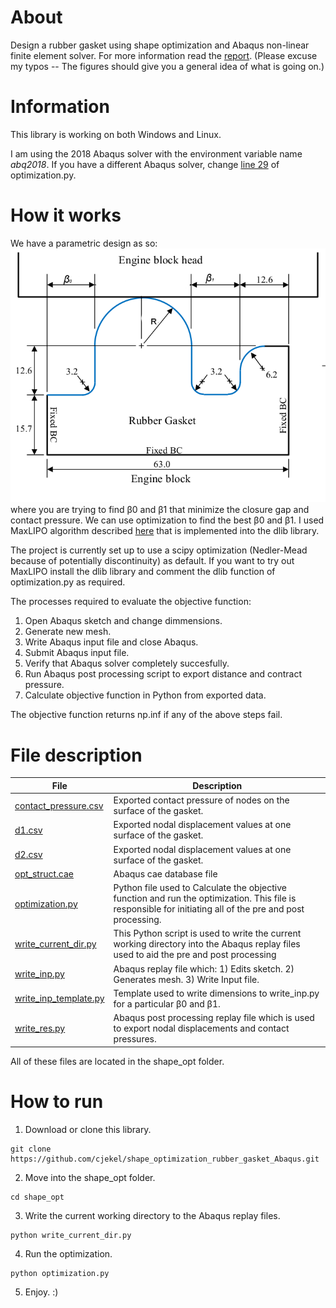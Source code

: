# About

Design a rubber gasket using shape optimization and Abaqus non-linear finite element solver. For more information read the [report](https://github.com/cjekel/shape_optimization_rubber_gasket_Abaqus/raw/master/report.pdf). (Please excuse my typos -- The figures should give you a general idea of what is going on.)

# Information

This library is working on both Windows and Linux.

I am using the 2018 Abaqus solver with the environment variable name *abq2018*. If you have a different Abaqus solver, change [line 29](https://github.com/cjekel/shape_optimization_rubber_gasket_Abaqus/blob/master/shape_opt/optimization.py#L29) of optimization.py.

# How it works

We have a parametric design as so:
![Parametric design](https://github.com/cjekel/shape_optimization_rubber_gasket_Abaqus/raw/master/pictures/param.png)
where you are trying to find β0 and β1 that minimize the closure gap and contact pressure. We can use optimization to find the best β0 and β1. I used MaxLIPO algorithm described [here](http://blog.dlib.net/2017/12/a-global-optimization-algorithm-worth.html) that is implemented into the dlib library.

The project is currently set up to use a scipy optimization (Nedler-Mead because of potentially discontinuity) as default. If you want to try out MaxLIPO install the dlib library and comment the dlib function of optimization.py as required.

The processes required to evaluate the objective function:
1. Open Abaqus sketch and change dimmensions.
2. Generate new mesh.
3. Write Abaqus input file and close Abaqus.
4. Submit Abaqus input file.
5. Verify that Abaqus solver completely succesfully.
6. Run Abaqus post processing script to export distance and contract pressure.
7. Calculate objective function in Python from exported data.

The objective function returns np.inf if any of the above steps fail.  

# File description

| File        | Description  |
| ------------- |-------------|
| [contact_pressure.csv](https://github.com/cjekel/shape_optimization_rubber_gasket_Abaqus/blob/master/shape_opt/contact_pressure.csv)      | Exported contact pressure of nodes on the surface of the gasket. |
| [d1.csv](https://github.com/cjekel/shape_optimization_rubber_gasket_Abaqus/blob/master/shape_opt/d1.csv)    | Exported nodal displacement values at one surface of the gasket.    |
[d2.csv](https://github.com/cjekel/shape_optimization_rubber_gasket_Abaqus/blob/master/shape_opt/d2.csv)    | Exported nodal displacement values at one surface of the gasket.    |
| [opt_struct.cae](https://github.com/cjekel/shape_optimization_rubber_gasket_Abaqus/blob/master/shape_opt/opt_struct.cae)  | Abaqus cae database file |
| [optimization.py](https://github.com/cjekel/shape_optimization_rubber_gasket_Abaqus/blob/master/shape_opt/optimization.py) | Python file used to Calculate the objective function and run the optimization. This file is responsible for initiating all of the pre and post processing. |
| [write_current_dir.py](https://github.com/cjekel/shape_optimization_rubber_gasket_Abaqus/blob/master/shape_opt/write_current_dir.py) | This Python script is used to write the current working directory into the Abaqus replay files used to aid the pre and post processing |
| [write_inp.py](https://github.com/cjekel/shape_optimization_rubber_gasket_Abaqus/blob/master/shape_opt/write_inp.py) | Abaqus replay file which: 1) Edits sketch. 2) Generates mesh. 3) Write Input file. |
| [write_inp_template.py](https://github.com/cjekel/shape_optimization_rubber_gasket_Abaqus/blob/master/shape_opt/write_inp_template.py) | Template used to write dimensions to write_inp.py for a particular β0 and β1. |
| [write_res.py](https://github.com/cjekel/shape_optimization_rubber_gasket_Abaqus/blob/master/shape_opt/write_res.py) | Abaqus post processing replay file which is used to export nodal displacements and contact pressures. |

All of these files are located in the shape_opt folder.

# How to run

1. Download or clone this library.
```
git clone https://github.com/cjekel/shape_optimization_rubber_gasket_Abaqus.git
```
2. Move into the shape_opt folder.
```
cd shape_opt
```
3. Write the current working directory to the Abaqus replay files.
```
python write_current_dir.py
```
4. Run the optimization.
```
python optimization.py
```
5. Enjoy. :)
